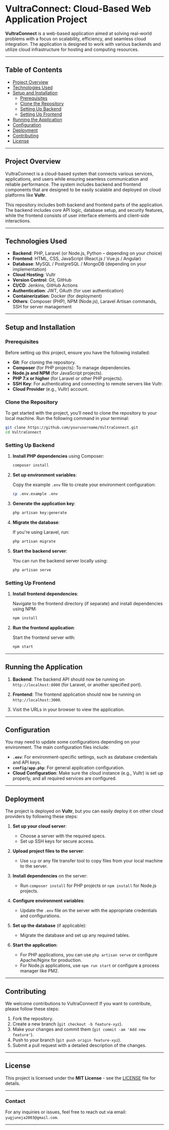 # **VultraConnect: Cloud-Based Web Application Project**

**VultraConnect** is a web-based application aimed at solving real-world problems with a focus on scalability, efficiency, and seamless cloud integration. The application is designed to work with various backends and utilize cloud infrastructure for hosting and computing resources.

---

## **Table of Contents**

- [Project Overview](#project-overview)
- [Technologies Used](#technologies-used)
- [Setup and Installation](#setup-and-installation)
  - [Prerequisites](#prerequisites)
  - [Clone the Repository](#clone-the-repository)
  - [Setting Up Backend](#setting-up-backend)
  - [Setting Up Frontend](#setting-up-frontend)
- [Running the Application](#running-the-application)
- [Configuration](#configuration)
- [Deployment](#deployment)
- [Contributing](#contributing)
- [License](#license)

---

## **Project Overview**

VultraConnect is a cloud-based system that connects various services, applications, and users while ensuring seamless communication and reliable performance. The system includes backend and frontend components that are designed to be easily scalable and deployed on cloud platforms like **Vultr**.

This repository includes both backend and frontend parts of the application. The backend includes core API logic, database setup, and security features, while the frontend consists of user interface elements and client-side interactions.

---

## **Technologies Used**

- **Backend**: PHP, Laravel (or Node.js, Python – depending on your choice)
- **Frontend**: HTML, CSS, JavaScript (React.js / Vue.js / Angular)
- **Database**: MySQL / PostgreSQL / MongoDB (depending on your implementation)
- **Cloud Hosting**: Vultr
- **Version Control**: Git, GitHub
- **CI/CD**: Jenkins, GitHub Actions
- **Authentication**: JWT, OAuth (for user authentication)
- **Containerization**: Docker (for deployment)
- **Others**: Composer (PHP), NPM (Node.js), Laravel Artisan commands, SSH for server management

---

## **Setup and Installation**

### **Prerequisites**

Before setting up this project, ensure you have the following installed:

- **Git**: For cloning the repository.
- **Composer** (for PHP projects): To manage dependencies.
- **Node.js and NPM** (for JavaScript projects).
- **PHP 7.x or higher** (for Laravel or other PHP projects).
- **SSH Key**: For authenticating and connecting to remote servers like Vultr.
- **Cloud Provider** (e.g., Vultr) account.

### **Clone the Repository**

To get started with the project, you’ll need to clone the repository to your local machine. Run the following command in your terminal:

```bash
git clone https://github.com/yourusername/VultraConnect.git
cd VultraConnect
```

### **Setting Up Backend**

1. **Install PHP dependencies** using Composer:

   ```bash
   composer install
   ```

2. **Set up environment variables**:

   Copy the example `.env` file to create your environment configuration:

   ```bash
   cp .env.example .env
   ```

3. **Generate the application key**:

   ```bash
   php artisan key:generate
   ```

4. **Migrate the database**:

   If you're using Laravel, run:

   ```bash
   php artisan migrate
   ```

5. **Start the backend server**:

   You can run the backend server locally using:

   ```bash
   php artisan serve
   ```

### **Setting Up Frontend**

1. **Install frontend dependencies**:

   Navigate to the frontend directory (if separate) and install dependencies using NPM:

   ```bash
   npm install
   ```

2. **Run the frontend application**:

   Start the frontend server with:

   ```bash
   npm start
   ```

---

## **Running the Application**

1. **Backend**: The backend API should now be running on `http://localhost:8000` (for Laravel, or another specified port).

2. **Frontend**: The frontend application should now be running on `http://localhost:3000`.

3. Visit the URLs in your browser to view the application.

---

## **Configuration**

You may need to update some configurations depending on your environment. The main configuration files include:

- **`.env`**: For environment-specific settings, such as database credentials and API keys.
- **`config/app.php`**: For general application configuration.
- **Cloud Configuration**: Make sure the cloud instance (e.g., Vultr) is set up properly, and all required services are configured.

---

## **Deployment**

The project is deployed on **Vultr**, but you can easily deploy it on other cloud providers by following these steps:

1. **Set up your cloud server**:
   - Choose a server with the required specs.
   - Set up SSH keys for secure access.
   
2. **Upload project files to the server**:
   - Use `scp` or any file transfer tool to copy files from your local machine to the server.

3. **Install dependencies** on the server:
   - Run `composer install` for PHP projects or `npm install` for Node.js projects.

4. **Configure environment variables**:
   - Update the `.env` file on the server with the appropriate credentials and configurations.

5. **Set up the database** (if applicable):
   - Migrate the database and set up any required tables.

6. **Start the application**:
   - For PHP applications, you can use `php artisan serve` or configure Apache/Nginx for production.
   - For Node.js applications, use `npm run start` or configure a process manager like PM2.

---

## **Contributing**

We welcome contributions to VultraConnect! If you want to contribute, please follow these steps:

1. Fork the repository.
2. Create a new branch (`git checkout -b feature-xyz`).
3. Make your changes and commit them (`git commit -am 'Add new feature'`).
4. Push to your branch (`git push origin feature-xyz`).
5. Submit a pull request with a detailed description of the changes.

---

## **License**

This project is licensed under the **MIT License** - see the [LICENSE](LICENSE) file for details.

---

### **Contact**

For any inquiries or issues, feel free to reach out via email: `yugjuneja2003@gmail.com`.

---
